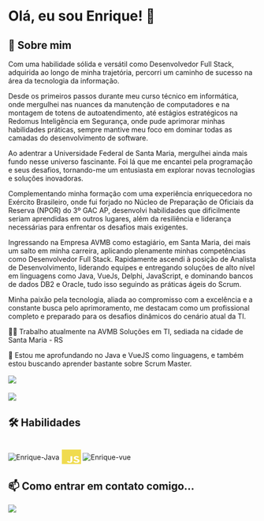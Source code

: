 # Olá, eu sou Enrique! 👋

## 🚀 Sobre mim
Com uma habilidade sólida e versátil como Desenvolvedor Full Stack, adquirida ao longo de minha trajetória, percorri um caminho de sucesso na área da tecnologia da informação.

Desde os primeiros passos durante meu curso técnico em informática, onde mergulhei nas nuances da manutenção de computadores e na montagem de totens de autoatendimento, até estágios estratégicos na Redomus Inteligência em Segurança, onde pude aprimorar minhas habilidades práticas, sempre mantive meu foco em dominar todas as camadas do desenvolvimento de software.

Ao adentrar a Universidade Federal de Santa Maria, mergulhei ainda mais fundo nesse universo fascinante. Foi lá que me encantei pela programação e seus desafios, tornando-me um entusiasta em explorar novas tecnologias e soluções inovadoras.

Complementando minha formação com uma experiência enriquecedora no Exército Brasileiro, onde fui forjado no Núcleo de Preparação de Oficiais da Reserva (NPOR) do 3º GAC AP, desenvolvi habilidades que dificilmente seriam aprendidas em outros lugares, além da resiliência e liderança necessárias para enfrentar os desafios mais exigentes.

Ingressando na Empresa AVMB como estagiário, em Santa Maria, dei mais um salto em minha carreira, aplicando plenamente minhas competências como Desenvolvedor Full Stack. Rapidamente ascendi à posição de Analista de Desenvolvimento, liderando equipes e entregando soluções de alto nível em linguagens como Java, VueJs, Delphi, JavaScript, e dominando bancos de dados DB2 e Oracle, tudo isso seguindo as práticas ágeis do Scrum.

Minha paixão pela tecnologia, aliada ao compromisso com a excelência e a constante busca pelo aprimoramento, me destacam como um profissional completo e preparado para os desafios dinâmicos do cenário atual da TI.

👩‍💻 Trabalho atualmente na AVMB Soluções em TI, sediada na cidade de Santa Maria - RS

🧠 Estou me aprofundando no Java e VueJS como linguagens, e também estou buscando aprender bastante sobre Scrum Master.

<div>
    <a href="https://github.com/anuraghazra/github-readme-stats">
      <img align="center" src="https://github-readme-stats.vercel.app/api?username=EnriqueCarvalho&show_icons=true&theme=onedark" />
    </a>
   <br>
   <br>
    <a href="https://github.com/anuraghazra/convoychat">
      <img align="center" src="https://github-readme-stats.vercel.app/api/top-langs/?username=EnriqueCarvalho&layout=compact&theme=onedark" />
    </a>
</div>
 


## 🛠 Habilidades

<div style="display: inline_block"><br>   
  <img align="center" alt="Enrique-Java" height="30" width="40" src="https://cdn.jsdelivr.net/gh/devicons/devicon@latest/icons/java/java-original.svg" />
  <img align="center" alt="Enrique-js" height="30" width="40" src="https://raw.githubusercontent.com/devicons/devicon/master/icons/javascript/javascript-plain.svg">
  <img align="center" alt="Enrique-vue" height="30" width="40" src="https://cdn.jsdelivr.net/gh/devicons/devicon@latest/icons/vuejs/vuejs-original.svg">
          
  
</div>
  
## 📫 Como entrar em contato comigo...
 
<div> 
  <a href="https://www.linkedin.com/in/enriquedacostacarvalho" target="_blank"><img src="https://img.shields.io/badge/LinkedIn-0077B5?style=for-the-badge&logo=linkedin&logoColor=white" target="_blank"></a>
</div>

 
 
